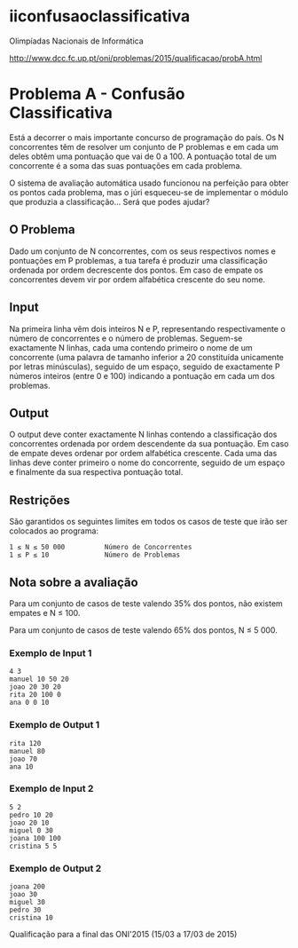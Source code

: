 # iiconfusaoclassificativa
Olimpíadas Nacionais de Informática

http://www.dcc.fc.up.pt/oni/problemas/2015/qualificacao/probA.html

<h1>Problema A - Confusão Classificativa</h1>

Está a decorrer o mais importante concurso de programação do país. Os N concorrentes têm de resolver um conjunto de P problemas e em cada um deles obtêm uma pontuação que vai de 0 a 100. A pontuação total de um concorrente é a soma das suas pontuações em cada problema.

O sistema de avaliação automática usado funcionou na perfeição para obter os pontos cada problema, mas o júri esqueceu-se de implementar o módulo que produzia a classificação... Será que podes ajudar?

<h2>O Problema</h2>

Dado um conjunto de N concorrentes, com os seus respectivos nomes e pontuações em P problemas, a tua tarefa é produzir uma classificação ordenada por ordem decrescente dos pontos. Em caso de empate os concorrentes devem vir por ordem alfabética crescente do seu nome.

<h2>Input</h2>

Na primeira linha vêm dois inteiros N e P, representando respectivamente o número de concorrentes e o número de problemas. Seguem-se exactamente N linhas, cada uma contendo primeiro o nome de um concorrente (uma palavra de tamanho inferior a 20 constituída unicamente por letras minúsculas), seguido de um espaço, seguido de exactamente P números inteiros (entre 0 e 100) indicando a pontuação em cada um dos problemas.

<h2>Output</h2>

O output deve conter exactamente N linhas contendo a classificação dos concorrentes ordenada por ordem descendente da sua pontuação. Em caso de empate deves ordenar por ordem alfabética crescente. Cada uma das linhas deve conter primeiro o nome do concorrente, seguido de um espaço e finalmente da sua respectiva pontuação total.

<h2>Restrições</h2>

São garantidos os seguintes limites em todos os casos de teste que irão ser colocados ao programa:

```
1 ≤ N ≤ 50 000          Número de Concorrentes
1 ≤ P ≤ 10              Número de Problemas
```

<h2>Nota sobre a avaliação</h2>

Para um conjunto de casos de teste valendo 35% dos pontos, não existem empates e N ≤ 100.

Para um conjunto de casos de teste valendo 65% dos pontos, N ≤ 5 000.

<h3>Exemplo de Input 1</h3>

```
4 3
manuel 10 50 20
joao 20 30 20
rita 20 100 0
ana 0 0 10
```

<h3>Exemplo de Output 1</h3>

```
rita 120
manuel 80
joao 70
ana 10
```

<h3>Exemplo de Input 2</h3>

```
5 2
pedro 10 20
joao 20 10
miguel 0 30
joana 100 100
cristina 5 5
```

<h3>Exemplo de Output 2</h3>

```
joana 200
joao 30
miguel 30
pedro 30
cristina 10
```

Qualificação para a final das ONI'2015
(15/03 a 17/03 de 2015)
